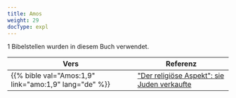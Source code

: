 ```yaml
---
title: Amos
weight: 29
docType: expl
---
```


1 Bibelstellen wurden in diesem Buch verwendet.

| Vers | Referenz |
|-------|-----------|
| {{% bible val="Amos:1,9" link="amo:1,9" lang="de" %}} | ["Der religiöse Aspekt": sie Juden verkaufte](../exampleSite/content/expl/../expl/content/harlot/who-is-the-harlot-babylon-part-2#e96e) |
